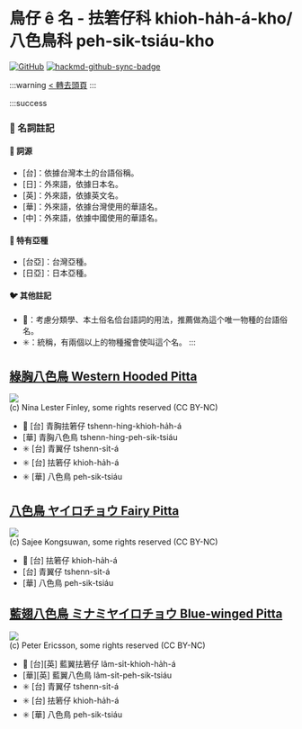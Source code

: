 # 鳥仔 ê 名 - 抾箬仔科 khioh-ha̍h-á-kho/八色鳥科 peh-sik-tsiáu-kho

[![GitHub](https://img.shields.io/badge/GitHub-black?logo=github)](https://github.com/siansiansu/tsiau-a-e-mia)
[![hackmd-github-sync-badge](https://hackmd.io/n9GM3ZkqS9aKVCfJXNmpRg/badge)](https://hackmd.io/n9GM3ZkqS9aKVCfJXNmpRg)

:::warning
[< 轉去頭頁](https://hackmd.io/@siansiansu/Hy4VzNvha)
:::

:::success
### 📖 名詞註記

#### 📎 詞源

- [台]：依據台灣本土的台語俗稱。
- [日]：外來語，依據日本名。
- [英]：外來語，依據英文名。
- [華]：外來語，依據台灣使用的華語名。
- [中]：外來語，依據中國使用的華語名。

#### 🎏 特有亞種

- [台亞]：台灣亞種。
- [日亞]：日本亞種。

#### 🐦 其他註記

- 🎯：考慮分類學、本土俗名佮台語詞的用法，推薦做為這个唯一物種的台語俗名。
- ✳️：統稱，有兩個以上的物種攏會使叫這个名。
:::

## [綠胸八色鳥 Western Hooded Pitta](https://ebird.org/species/wehpit1)

![](https://inaturalist-open-data.s3.amazonaws.com/photos/48339955/medium.jpeg)
<br/>
(c) Nina Lester Finley, some rights reserved (CC BY-NC)
 
- 🎯 [台] 青胸抾箬仔 tshenn-hing-khioh-ha̍h-á
- [華] 青胸八色鳥 tshenn-hing-peh-sik-tsiáu
- ✳️ [台] 青翼仔 tshenn-si̍t-á
- ✳️ [台] 抾箬仔 khioh-ha̍h-á
- ✳️ [華] 八色鳥 peh-sik-tsiáu

## [八色鳥 ヤイロチョウ Fairy Pitta](https://ebird.org/species/faipit1)

![](https://inaturalist-open-data.s3.amazonaws.com/photos/195561792/medium.jpeg)
<br/>
(c) Sajee Kongsuwan, some rights reserved (CC BY-NC)

- 🎯 [台] 抾箬仔 khioh-ha̍h-á
- [台] 青翼仔 tshenn-si̍t-á
- [華] 八色鳥 peh-sik-tsiáu

## [藍翅八色鳥 ミナミヤイロチョウ Blue-winged Pitta](https://ebird.org/species/blwpit1)

![](https://inaturalist-open-data.s3.amazonaws.com/photos/97686974/medium.jpg)
<br/>
(c) Peter Ericsson, some rights reserved (CC BY-NC)

- 🎯 [台][英] 藍翼抾箬仔 lâm-si̍t-khioh-ha̍h-á
- [華][英] 藍翼八色鳥 lâm-si̍t-peh-sik-tsiáu
- ✳️ [台] 青翼仔 tshenn-si̍t-á
- ✳️ [台] 抾箬仔 khioh-ha̍h-á
- ✳️ [華] 八色鳥 peh-sik-tsiáu
